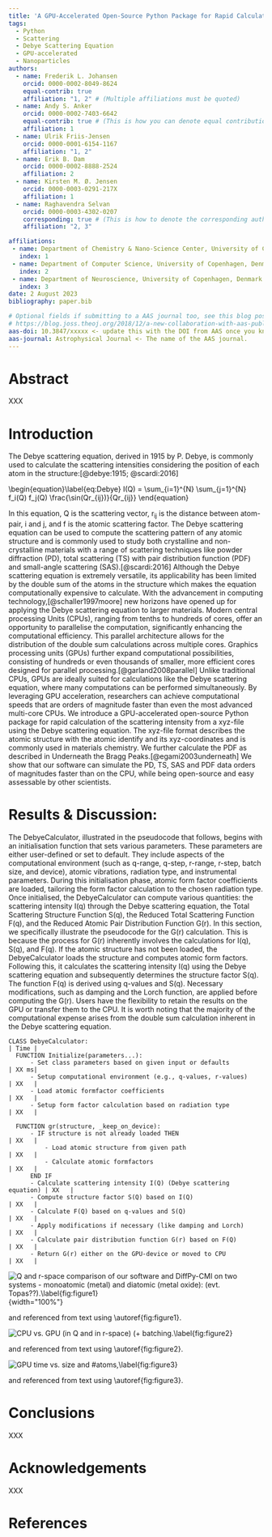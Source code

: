 ```yaml
---
title: 'A GPU-Accelerated Open-Source Python Package for Rapid Calculation of the Debye Scattering Equation: Applications in Small-Angle Scattering, Powder Scattering, and Total Scattering with Pair Distribution Function Analysis'
tags:
  - Python
  - Scattering
  - Debye Scattering Equation
  - GPU-accelerated
  - Nanoparticles
authors:
  - name: Frederik L. Johansen
    orcid: 0000-0002-8049-8624
    equal-contrib: true
    affiliation: "1, 2" # (Multiple affiliations must be quoted)
  - name: Andy S. Anker
    orcid: 0000-0002-7403-6642
    equal-contrib: true # (This is how you can denote equal contributions between multiple authors)
    affiliation: 1
  - name: Ulrik Friis-Jensen
    orcid: 0000-0001-6154-1167
    affiliation: "1, 2"
  - name: Erik B. Dam
    orcid: 0000-0002-8888-2524
    affiliation: 2
  - name: Kirsten M. Ø. Jensen
    orcid: 0000-0003-0291-217X
    affiliation: 1
  - name: Raghavendra Selvan
    orcid: 0000-0003-4302-0207
    corresponding: true # (This is how to denote the corresponding author)
    affiliation: "2, 3"

affiliations:
 - name: Department of Chemistry & Nano-Science Center, University of Copenhagen, Denmark
   index: 1
 - name: Department of Computer Science, University of Copenhagen, Denmark
   index: 2
 - name: Department of Neuroscience, University of Copenhagen, Denmark
   index: 3
date: 2 August 2023
bibliography: paper.bib

# Optional fields if submitting to a AAS journal too, see this blog post:
# https://blog.joss.theoj.org/2018/12/a-new-collaboration-with-aas-publishing
aas-doi: 10.3847/xxxxx <- update this with the DOI from AAS once you know it.
aas-journal: Astrophysical Journal <- The name of the AAS journal.
---
```


# Abstract

XXX

# Introduction

The Debye scattering equation, derived in 1915 by P. Debye, is commonly used to calculate the scattering intensities considering the position of each atom in the structure:[@debye:1915; @scardi:2016]

\begin{equation}\label{eq:Debye}
I(Q) = \sum_{i=1}^{N} \sum_{j=1}^{N} f_i(Q) f_j(Q) \frac{\sin(Qr_{ij})}{Qr_{ij}}
\end{equation}

In this equation, Q is the scattering vector, r<sub>ij</sub> is the distance between atom-pair, i and j, and f is the atomic scattering factor. 
The Debye scattering equation can be used to compute the scattering pattern of any atomic structure and is commonly used to study both crystalline and non-crystalline materials with a range of scattering techniques like powder diffraction (PD), total scattering (TS) with pair distribution function (PDF) and small-angle scattering (SAS).[@scardi:2016] Although the Debye scattering equation is extremely versatile, its applicability has been limited by the double sum of the atoms in the structure which makes the equation computationally expensive to calculate. 
With the advancement in computing technology,[@schaller1997moore] new horizons have opened up for applying the Debye scattering equation to larger materials. Modern central processing Units (CPUs), ranging from tenths to hundreds of cores, offer an opportunity to parallelise the computation, significantly enhancing the computational efficiency. This parallel architecture allows for the distribution of the double sum calculations across multiple cores. Graphics processing units (GPUs) further expand computational possibilities, consisting of hundreds or even thousands of smaller, more efficient cores designed for parallel processing.[@garland2008parallel] Unlike traditional CPUs, GPUs are ideally suited for calculations like the Debye scattering equation, where many computations can be performed simultaneously. By leveraging GPU acceleration, researchers can achieve computational speeds that are orders of magnitude faster than even the most advanced multi-core CPUs.
We introduce a GPU-accelerated open-source Python package for rapid calculation of the scattering intensity from a xyz-file using the Debye scattering equation. The xyz-file format describes the atomic structure with the atomic identify and its xyz-coordinates and is commonly used in materials chemistry. We further calculate the PDF as described in Underneath the Bragg Peaks.[@egami2003underneath] We show that our software can simulate the PD, TS, SAS and PDF data orders of magnitudes faster than on the CPU, while being open-source and easy assessable by other scientists.

# Results & Discussion:

The DebyeCalculator, illustrated in the pseudocode that follows, begins with an initialisation function that sets various parameters. These parameters are either user-defined or set to default. They include aspects of the computational environment (such as q-range, q-step, r-range, r-step, batch size, and device), atomic vibrations, radiation type, and instrumental parameters. During this initialisation phase, atomic form factor coefficients are loaded, tailoring the form factor calculation to the chosen radiation type. 
Once initialised, the DebyeCalculator can compute various quantities: the scattering intensity I(q) through the Debye scattering equation, the Total Scattering Structure Function S(q), the Reduced Total Scattering Function F(q), and the Reduced Atomic Pair Distribution Function G(r). In this section, we specifically illustrate the pseudocode for the G(r) calculation. This is because the process for G(r) inherently involves the calculations for I(q), S(q), and F(q). If the atomic structure has not been loaded, the DebyeCalculator loads the structure and computes atomic form factors. Following this, it calculates the scattering intensity I(q) using the Debye scattering equation and subsequently determines the structure factor S(q). The function F(q) is derived using q-values and S(q). Necessary modifications, such as damping and the Lorch function, are applied before computing the G(r). Users have the flexibility to retain the results on the GPU or transfer them to the CPU.
It is worth noting that the majority of the computational expense arises from the double sum calculation inherent in the Debye scattering equation.

```plaintext
CLASS DebyeCalculator:                                                  | Time |
  FUNCTION Initialize(parameters...):
      - Set class parameters based on given input or defaults           | XX ms|
      - Setup computational environment (e.g., q-values, r-values)      | XX   |
      - Load atomic formfactor coefficients                             | XX   |
      - Setup form factor calculation based on radiation type           | XX   |
  
  FUNCTION gr(structure, _keep_on_device):
      - IF structure is not already loaded THEN                         | XX   |
          - Load atomic structure from given path                       | XX   |
          - Calculate atomic formfactors                                | XX   |
      END IF
      - Calculate scattering intensity I(Q) (Debye scattering equation) | XX   |
      - Compute structure factor S(Q) based on I(Q)                     | XX   |
      - Calculate F(Q) based on q-values and S(Q)                       | XX   |
      - Apply modifications if necessary (like damping and Lorch)       | XX   |
      - Calculate pair distribution function G(r) based on F(Q)         | XX   |
      - Return G(r) either on the GPU-device or moved to CPU            | XX   |
```


![Q and r-space comparison of our software and DiffPy-CMI on two systems - monoatomic (metal) and diatomic (metal oxide): (evt. Topas??).\label{fig:figure1}](../figures/figure1.png){width="100%"}

and referenced from text using \autoref{fig:figure1}.

![CPU vs. GPU (in Q and in r-space) (+ batching.\label{fig:figure2}](../figures/figure2.png)

and referenced from text using \autoref{fig:figure2}.

![GPU time vs. size and #atoms,\label{fig:figure3}](../figures/figure3.png)

and referenced from text using \autoref{fig:figure3}.


# Conclusions

XXX

# Acknowledgements

XXX

# References



